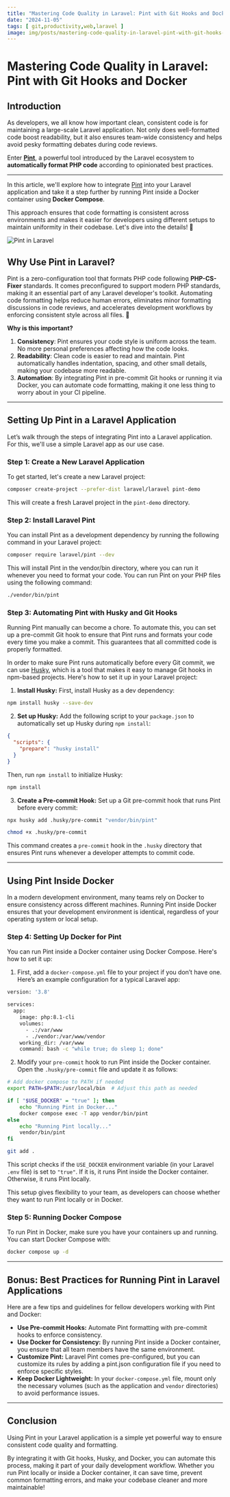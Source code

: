 ```yaml
---
title: "Mastering Code Quality in Laravel: Pint with Git Hooks and Docker"
date: "2024-11-05"
tags: [ git,productivity,web,laravel ]
image: img/posts/mastering-code-quality-in-laravel-pint-with-git-hooks-and-docker.jpg
---
```


# Mastering Code Quality in Laravel: Pint with Git Hooks and Docker

## Introduction

As developers, we all know how important clean, consistent code is for maintaining a large-scale Laravel application. Not only does well-formatted code boost readability, but it also ensures team-wide consistency and helps avoid pesky formatting debates during code reviews.

Enter [**Pint**](https://laravel.com/docs/11.x/pint), a powerful tool introduced by the Laravel ecosystem to **automatically format PHP code** according to opinionated best practices.

---

In this article, we'll explore how to integrate [Pint](https://laravel.com/docs/11.x/pint) into your Laravel application and take it a step further by running Pint inside a Docker container using **Docker Compose**.

This approach ensures that code formatting is consistent across environments and makes it easier for developers using different setups to maintain uniformity in their codebase.
Let's dive into the details! 🚀

![Pint in Laravel](/img/posts/laravel_pint_overview.png "Laravel Pint formatting")

## Why Use Pint in Laravel?

Pint is a zero-configuration tool that formats PHP code following **PHP-CS-Fixer** standards. It comes preconfigured to support modern PHP standards, making it an essential part of any Laravel developer's toolkit.
Automating code formatting helps reduce human errors, eliminates minor formatting discussions in code reviews, and accelerates development workflows by enforcing consistent style across all files. 🥷

**Why is this important?**

1. **Consistency**: Pint ensures your code style is uniform across the team. No more personal preferences affecting how the code looks.
2. **Readability**: Clean code is easier to read and maintain. Pint automatically handles indentation, spacing, and other small details, making your codebase more readable.
3. **Automation**: By integrating Pint in pre-commit Git hooks or running it via Docker, you can automate code formatting, making it one less thing to worry about in your CI pipeline.

---

## Setting Up Pint in a Laravel Application

Let’s walk through the steps of integrating Pint into a Laravel application. For this, we'll use a simple Laravel app as our use case.

### Step 1: Create a New Laravel Application

To get started, let's create a new Laravel project:

```bash
composer create-project --prefer-dist laravel/laravel pint-demo
```

This will create a fresh Laravel project in the `pint-demo` directory.

### Step 2: Install Laravel Pint

You can install Pint as a development dependency by running the following command in your Laravel project:

```bash
composer require laravel/pint --dev
```

This will install Pint in the vendor/bin directory, where you can run it whenever you need to format your code. You can run Pint on your PHP files using the following command:

```bash
./vendor/bin/pint
```

### Step 3: Automating Pint with Husky and Git Hooks

Running Pint manually can become a chore. To automate this, you can set up a pre-commit Git hook to ensure that Pint runs and formats your code every time you make a commit. This guarantees that all committed code is properly formatted.

In order to make sure Pint runs automatically before every Git commit, we can use [Husky](https://www.npmjs.com/package/husky), which is a tool that makes it easy to manage Git hooks in npm-based projects. Here's how to set it up in your Laravel project:

1. **Install Husky:** First, install Husky as a dev dependency:

```bash
npm install husky --save-dev
```

2. **Set up Husky:** Add the following script to your `package.json` to automatically set up Husky during `npm install`:

```json
{
  "scripts": {
    "prepare": "husky install"
  }
}
```

Then, run `npm install` to initialize Husky:

```bash
npm install
```

3. **Create a Pre-commit Hook:** Set up a Git pre-commit hook that runs Pint before every commit:

```bash
npx husky add .husky/pre-commit "vendor/bin/pint"

chmod +x .husky/pre-commit
```

This command creates a `pre-commit` hook in the `.husky` directory that ensures Pint runs whenever a developer attempts to commit code.

---

## Using Pint Inside Docker

In a modern development environment, many teams rely on Docker to ensure consistency across different machines. Running Pint inside Docker ensures that your development environment is identical, regardless of your operating system or local setup.

### Step 4: Setting Up Docker for Pint

You can run Pint inside a Docker container using Docker Compose. Here's how to set it up:

1. First, add a `docker-compose.yml` file to your project if you don’t have one. Here’s an example configuration for a typical Laravel app:

```bash
version: '3.8'

services:
  app:
    image: php:8.1-cli
    volumes:
      - .:/var/www
      - ./vendor:/var/www/vendor
    working_dir: /var/www
    command: bash -c "while true; do sleep 1; done"
```

2. Modify your `pre-commit` hook to run Pint inside the Docker container. Open the `.husky/pre-commit` file and update it as follows:

```bash
# Add docker compose to PATH if needed
export PATH=$PATH:/usr/local/bin  # Adjust this path as needed

if [ "$USE_DOCKER" = "true" ]; then
    echo "Running Pint in Docker..."
    docker compose exec -T app vendor/bin/pint
else
    echo "Running Pint locally..."
    vendor/bin/pint
fi

git add .
```

This script checks if the `USE_DOCKER` environment variable (in your Laravel `.env` file) is set to `"true"`. If it is, it runs Pint inside the Docker container. Otherwise, it runs Pint locally. 

This setup gives flexibility to your team, as developers can choose whether they want to run Pint locally or in Docker.

### Step 5: Running Docker Compose

To run Pint in Docker, make sure you have your containers up and running. You can start Docker Compose with:

```bash
docker compose up -d
```

---

## Bonus: Best Practices for Running Pint in Laravel Applications

Here are a few tips and guidelines for fellow developers working with Pint and Docker:

* **Use Pre-commit Hooks:** Automate Pint formatting with pre-commit hooks to enforce consistency.
* **Use Docker for Consistency:** By running Pint inside a Docker container, you ensure that all team members have the same environment.
* **Customize Pint:** Laravel Pint comes pre-configured, but you can customize its rules by adding a pint.json configuration file if you need to enforce specific styles.
* **Keep Docker Lightweight:** In your `docker-compose.yml` file, mount only the necessary volumes (such as the application and `vendor` directories) to avoid performance issues.

---

## Conclusion

Using Pint in your Laravel application is a simple yet powerful way to ensure consistent code quality and formatting. 

By integrating it with Git hooks, Husky, and Docker, you can automate this process, making it part of your daily development workflow. Whether you run Pint locally or inside a Docker container, it can save time, prevent common formatting errors, and make your codebase cleaner and more maintainable!

